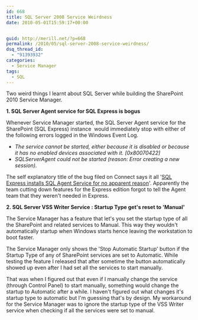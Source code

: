 ```yaml
---
id: 668
title: SQL Server 2008 Service Weirdness
date: 2010-05-01T15:59:17+00:00


guid: http://merill.net/?p=668
permalink: /2010/05/sql-server-2008-service-weirdness/
dsq_thread_id:
  - "91393932"
categories:
  - Service Manager
tags:
  - SQL
---
```

Two weird things I learnt about SQL Server while building the SharePoint 2010 Service Manager.

<strong>1. SQL Server Agent service for SQL Express is bogus</strong>

Whenever Service Manager started, the SQL Server Agent service for the SharePoint (SQL Express) instance  would immediately stop with either of the following errors logged in the Windows Event Log.
<ul>
	<li><em>The service cannot be started, either because it is disabled or because it has no enabled devices associated with it. [0x80070422]</em></li>
	<li><em>SQLServerAgent could not be started (reason: Error creating a new session).</em></li>
</ul>
The self explanatory title of the bug filed on Connect says it all '<a href="https://connect.microsoft.com/SQLServer/feedback/details/351806/sql-express-rc0-installs-sql-agent-service-for-no-apparent-reason">SQL Express installs SQL Agent Service for no apparent reason</a>'. Apparently the team cutting down features for the Express edition forgot to tell the Agent team that they weren't needed in Express.

<strong>2. SQL Server VSS Writer Service : Startup Type get's reset to 'Manual'</strong>

The Service Manager has a feature that let's you set the startup type of all the SharePoint and related services to Manual. This way they wouldn't automatically startup when Windows starts hence leaving the workstation to boot faster.

The Service Manager only shows the 'Stop Automatic Startup' button if the Startup Type of any of SharePoint services are set to Automatic. While testing the feature I released that after sometime the button automatically showed up even after I had set all the services to start manually.

That was when I figured out that even if I manually change the service (through Control Panel) to start manually, something would change the startup to Automatic after a while. I haven't figured out what changes it's startup type to automatic but I'm guessing that's by design. My workaround for the Service Manager was to ignore the startup type of the VSS Writer service when checking if all the services were set to manual.